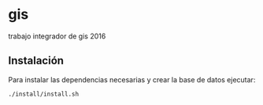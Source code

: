 # gis
trabajo integrador de gis 2016

## Instalación

Para instalar las dependencias necesarias y crear la base de datos ejecutar:

```bash
./install/install.sh
```
